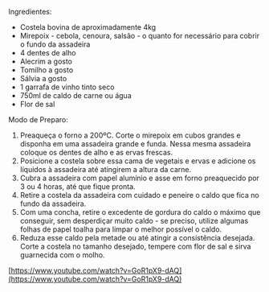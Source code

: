 
Ingredientes:
- Costela bovina de aproximadamente 4kg
- Mirepoix - cebola, cenoura, salsão - o quanto for necessário para cobrir o fundo da assadeira
- 4 dentes de alho
- Alecrim a gosto
- Tomilho a gosto
- Sálvia a gosto
- 1 garrafa de vinho tinto seco
- 750ml de caldo de carne ou água
- Flor de sal

Modo de Preparo:
1. Preaqueça o forno a 200ºC. Corte o mirepoix em cubos grandes e disponha em uma assadeira grande e funda. Nessa mesma assadeira coloque os dentes de alho e as ervas frescas.
2. Posicione a costela sobre essa cama de vegetais e ervas e adicione os líquidos à assadeira até atingirem a altura da carne.
3. Cubra a assadeira com papel alumínio e asse em forno preaquecido por 3 ou 4 horas, até que fique pronta.
4. Retire a costela da assadeira com cuidado e peneire o caldo que fica no fundo da assadeira.
5. Com uma concha, retire o excedente de gordura do caldo o máximo que conseguir, sem desperdiçar muito caldo - se preciso, utilize algumas folhas de papel toalha para limpar o melhor possível o caldo.
6. Reduza esse caldo pela metade ou até atingir a consistência desejada. Corte a costela no tamanho desejado, tempere com flor de sal e sirva guarnecida com o molho.

[https://www.youtube.com/watch?v=GoR1pX9-dAQ](https://www.youtube.com/watch?v=GoR1pX9-dAQ)